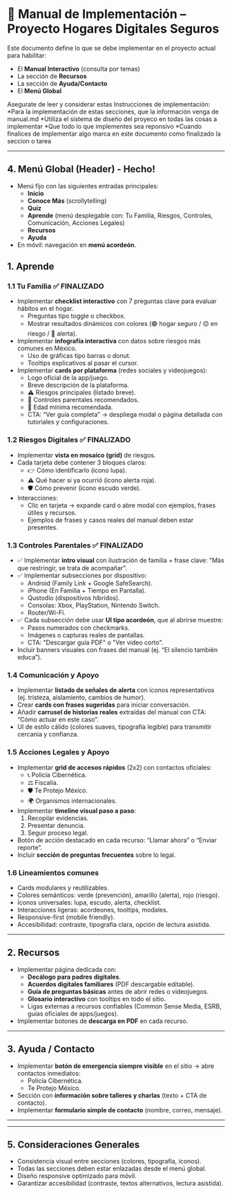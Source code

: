 # 📘 Manual de Implementación – Proyecto Hogares Digitales Seguros

Este documento define lo que se debe implementar en el proyecto actual para habilitar:

* El **Manual Interactivo** (consulta por temas)
* La sección de **Recursos**
* La sección de **Ayuda/Contacto**
* El **Menú Global**

Asegurate de leer y considerar estas Instrucciones de implementación:
*Para la implementación de estas secciones, que la información venga de manual.md
*Utiliza el sistema de diseño del proyeco en todas las cosas a implementar
*Que todo lo que implementes sea reponsivo
*Cuando finalices de implementar algo marca en este documento como finalizado la seccion o tarea

---
## 4. Menú Global (Header) - Hecho!

* Menú fijo con las siguientes entradas principales:
  * **Inicio**
  * **Conoce Más** (scrollytelling)
  * **Quiz**
  * **Aprende** (menú desplegable con: Tu Familia, Riesgos, Controles, Comunicación, Acciones Legales)
  * **Recursos**
  * **Ayuda**
* En móvil: navegación en **menú acordeón**.

## 1. Aprende

### 1.1 Tu Familia ✅ FINALIZADO

* Implementar **checklist interactivo** con 7 preguntas clave para evaluar hábitos en el hogar.
  * Preguntas tipo toggle o checkbox.
  * Mostrar resultados dinámicos con colores (🟢 hogar seguro / 🟡 en riesgo / 🔴 alerta).
* Implementar **infografía interactiva** con datos sobre riesgos más comunes en México.
  * Uso de gráficas tipo barras o donut.
  * Tooltips explicativos al pasar el cursor.
* Implementar **cards por plataforma** (redes sociales y videojuegos):
  * Logo oficial de la app/juego.
  * Breve descripción de la plataforma.
  * ⚠️ Riesgos principales (listado breve).
  * 🔧 Controles parentales recomendados.
  * 📅 Edad mínima recomendada.
  * CTA: “Ver guía completa” → despliega modal o página detallada con tutoriales y configuraciones.

### 1.2 Riesgos Digitales ✅ FINALIZADO

* Implementar **vista en mosaico (grid)** de riesgos.
* Cada tarjeta debe contener 3 bloques claros:
  * 👉 Cómo identificarlo (icono lupa).
  * ⚠️ Qué hacer si ya ocurrió (icono alerta roja).
  * 🛡️ Cómo prevenir (icono escudo verde).
* Interacciones:
  * Clic en tarjeta → expande card o abre modal con ejemplos, frases útiles y recursos.
  * Ejemplos de frases y casos reales del manual deben estar presentes.

### 1.3 Controles Parentales ✅ FINALIZADO

* ✅ Implementar **intro visual** con ilustración de familia + frase clave: "Más que restringir, se trata de acompañar".
* ✅ Implementar subsecciones por dispositivo:
  * Android (Family Link + Google SafeSearch).
  * iPhone (En Familia + Tiempo en Pantalla).
  * Qustodio (dispositivos híbridos).
  * Consolas: Xbox, PlayStation, Nintendo Switch.
  * Router/Wi-Fi.
* ✅ Cada subsección debe usar **UI tipo acordeón**, que al abrirse muestre:
  * Pasos numerados con checkmarks.
  * Imágenes o capturas reales de pantallas.
  * CTA: "Descargar guía PDF" o "Ver video corto".
* Incluir banners visuales con frases del manual (ej. “El silencio también educa”).

### 1.4 Comunicación y Apoyo

* Implementar **listado de señales de alerta** con íconos representativos (ej. tristeza, aislamiento, cambios de humor).
* Crear **cards con frases sugeridas** para iniciar conversación.
* Añadir **carrusel de historias reales** extraídas del manual con CTA: “Cómo actuar en este caso”.
* UI de estilo cálido (colores suaves, tipografía legible) para transmitir cercanía y confianza.

### 1.5 Acciones Legales y Apoyo

* Implementar **grid de accesos rápidos** (2x2) con contactos oficiales:
  * 📞 Policía Cibernética.
  * ⚖️ Fiscalía.
  * 🛡️ Te Protejo México.
  * 🌍 Organismos internacionales.
* Implementar **timeline visual paso a paso**:
  1. Recopilar evidencias.
  2. Presentar denuncia.
  3. Seguir proceso legal.
* Botón de acción destacado en cada recurso: “Llamar ahora” o “Enviar reporte”.
* Incluir **sección de preguntas frecuentes** sobre lo legal.

### 1.6 Lineamientos comunes

* Cards modulares y reutilizables.
* Colores semánticos: verde (prevención), amarillo (alerta), rojo (riesgo).
* Íconos universales: lupa, escudo, alerta, checklist.
* Interacciones ligeras: acordeones, tooltips, modales.
* Responsive-first (mobile friendly).
* Accesibilidad: contraste, tipografía clara, opción de lectura asistida.

---

## 2. Recursos

* Implementar página dedicada con:
  * **Decálogo para padres digitales**.
  * **Acuerdos digitales familiares** (PDF descargable editable).
  * **Guía de preguntas básicas** antes de abrir redes o videojuegos.
  * **Glosario interactivo** con tooltips en todo el sitio.
  * Ligas externas a recursos confiables (Common Sense Media, ESRB, guías oficiales de apps/juegos).
* Implementar botones de **descarga en PDF** en cada recurso.

---

## 3. Ayuda / Contacto

* Implementar **botón de emergencia siempre visible** en el sitio → abre contactos inmediatos:
  * Policía Cibernética.
  * Te Protejo México.
* Sección con **información sobre talleres y charlas** (texto + CTA de contacto).
* Implementar **formulario simple de contacto** (nombre, correo, mensaje).

---



---

## 5. Consideraciones Generales

* Consistencia visual entre secciones (colores, tipografía, íconos).
* Todas las secciones deben estar enlazadas desde el menú global.
* Diseño responsive optimizado para móvil.
* Garantizar accesibilidad (contraste, textos alternativos, lectura asistida).
